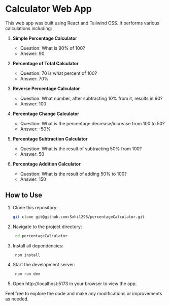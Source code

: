 # Calculator Web App

This web app was built using React and Tailwind CSS. It performs various calculations including:

1. **Simple Percentage Calculator**
   - Question: What is 90% of 100?
   - Answer: 90

2. **Percentage of Total Calculator**
   - Question: 70 is what percent of 100?
   - Answer: 70%

3. **Reverse Percentage Calculator**
   - Question: What number, after subtracting 10% from it, results in 90?
   - Answer: 100

4. **Percentage Change Calculator**
   - Question: What is the percentage decrease/increase from 100 to 50?
   - Answer: -50%

5. **Percentage Subtraction Calculator**
   - Question: What is the result of subtracting 50% from 100?
   - Answer: 50

6. **Percentage Addition Calculator**
   - Question: What is the result of adding 50% to 100?
   - Answer: 150

## How to Use
1. Clone this repository:
   ```bash
   git clone git@github.com:Sxhil296/percentageCalculator.git
2. Navigate to the project directory:
   ```bash
    cd percentageCalculator
3. Install all dependencies:
   ```bash
    npm install
4. Start the development server:
   ```bash
    npm run dev
5. Open http://localhost:5173 in your browser to view the app.




Feel free to explore the code and make any modifications or improvements as needed.

